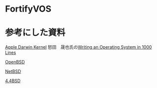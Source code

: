 # FortifyVOS

# 参考にした資料
[Apple Darwin Kernel](https://opensource.apple.com/source/xnu/xnu-7195.81.3/)
怒田　晟也氏の[Writing an Operating System in 1000 Lines](https://operating-system-in-1000-lines.vercel.app/ja/welcome)

[OpenBSD](https://www.openbsd.org/)

[NetBSD](https://www.netbsd.org/)

[4.4BSD](https://github.com/Helly-OS/4.4BSD-Lite)
